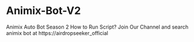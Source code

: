 # Animix-Bot-V2
Animix Auto Bot Season 2 
How to Run Script? Join Our Channel and search animix bot at https://airdropseeker_official
